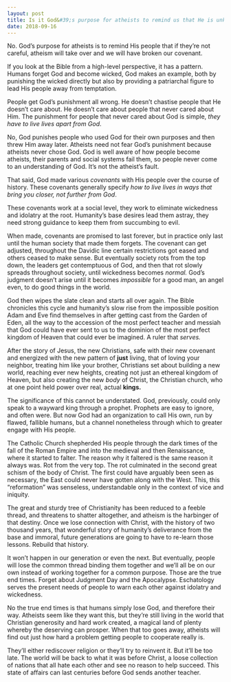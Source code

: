 ```yaml
---
layout: post
title: Is it God&#39;s purpose for atheists to remind us that He is unknowable?
date: 2018-09-16
---
```


<p>No. God’s purpose for atheists is to remind His people that if they’re not careful, atheism will take over and we will have broken our covenant.</p><p>If you look at the Bible from a high-level perspective, it has a pattern. Humans forget God and become wicked, God makes an example, both by punishing the wicked directly but also by providing a patriarchal figure to lead His people away from temptation.</p><p>People get God’s punishment all wrong. He doesn’t chastise people that He doesn’t care about. He doesn’t care about people that never cared about Him. The punishment for people that never cared about God is simple, <i>they</i> <i>have to live lives apart from God</i>.</p><p>No, God punishes people who used God for their own purposes and then threw Him away later. Atheists need not fear God’s punishment because atheists never chose God. God is well aware of how people become atheists, their parents and social systems fail them, so people never come to an understanding of God. It’s not the atheist’s fault.</p><p>That said, God made various <i>covenants</i> with His people over the course of history. These covenants generally specify <i>how to live lives in ways that bring you closer, not further from God</i>.</p><p>These covenants work at a social level, they work to eliminate wickedness and idolatry at the root. Humanity’s base desires lead them astray, they need strong guidance to keep them from succumbing to evil.</p><p>When made, covenants are promised to last forever, but in practice only last until the human society that made them forgets. The covenant can get adjusted, throughout the Davidic line certain restrictions got eased and others ceased to make sense. But eventually society rots from the top down, the leaders get contemptuous of God, and then that rot slowly spreads throughout society, until wickedness becomes <i>normal.</i> God’s judgment doesn’t arise until it becomes <i>impossible</i> for a good man, an angel even, to do good things in the world.</p><p>God then wipes the slate clean and starts all over again. The Bible chronicles this cycle and humanity’s slow rise from the impossible position Adam and Eve find themselves in after getting cast from the Garden of Eden, all the way to the accession of the most perfect teacher and messiah that God could have ever sent to us to the dominion of the most perfect kingdom of Heaven that could ever be imagined. A ruler that <i>serves.</i></p><p>After the story of Jesus, the new Christians, safe with their new covenant and energized with the new pattern of <b>just</b> living, that of loving your neighbor, treating him like your brother, Christians set about building a new world, reaching ever new heights, creating not just an ethereal kingdom of Heaven, but also creating the new <i>body</i> of Christ, the Christian church, who at one point held power over real, actual <b>kings.</b></p><p>The significance of this cannot be understated. God, previously, could only speak to a wayward king through a prophet. Prophets are easy to ignore, and often were. But now God had an organization to call His own, run by flawed, fallible humans, but a channel nonetheless through which to greater engage with His people.</p><p>The Catholic Church shepherded His people through the dark times of the fall of the Roman Empire and into the medieval and then Renaissance, where it started to falter. The reason why it faltered is the same reason it always was. Rot from the very top. The rot culminated in the second great schism of the body of Christ. The first could have arguably been seen as necessary, the East could never have gotten along with the West. This, this “reformation” was senseless, understandable only in the context of vice and iniquity.</p><p>The great and sturdy tree of Christianity has been reduced to a feeble thread, and threatens to shatter altogether, and atheism is the harbinger of that destiny. Once we lose connection with Christ, with the history of two thousand years, that wonderful story of humanity’s deliverance from the base and immoral, future generations are going to have to re-learn those lessons. Rebuild that history.</p><p>It won’t happen in our generation or even the next. But eventually, people will lose the common thread binding them together and we’ll all be on our own instead of working together for a common purpose. Those are the true end times. Forget about Judgment Day and the Apocalypse. Eschatology serves the present needs of people to warn each other against idolatry and wickedness.</p><p>No the true end times is that humans simply lose God, and therefore their way. Atheists seem like they want this, but they’re still living in the world that Christian generosity and hard work created, a magical land of plenty whereby the deserving can prosper. When that too goes away, atheists will find out just how hard a problem getting people to cooperate really is.</p><p>They’ll either rediscover religion or they’ll try to reinvent it. But it’ll be too late. The world will be back to what it was before Christ, a loose collection of nations that all hate each other and see no reason to help succeed. This state of affairs can last centuries before God sends another teacher.</p>
